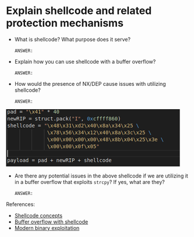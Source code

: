 # Explain shellcode and related protection mechanisms

- What is shellcode? What purpose does it serve?

    ```text
    ANSWER:
    ```

- Explain how you can use shellcode with a buffer overflow?

    ```text
    ANSWER:
    ```

- How would the presence of NX/DEP cause issues with utilizing shellcode?

    ```text
    ANSWER:
    ```

![Struct Pack](./struct_pack.PNG)

- Are there any potential issues in the above shellcode if we are utilizing it in a buffer overflow that exploits `strcpy`? If yes, what are they?

    ```text
    ANSWER:
    ```


References:

- [Shellcode concepts](https://www.exploit-db.com/docs/english/13019-shell-code-for-beginners.pdf)
- [Buffer overflow with shellcode](https://0xrick.github.io/binary-exploitation/bof5/)
- [Modern binary exploitation](https://web.archive.org/web/20210413102355/http://security.cs.rpi.edu/courses/binexp-spring2015/lectures/11/07_lecture.pdf)
